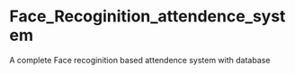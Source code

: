 # Face_Recoginition_attendence_system
A complete Face recoginition based attendence system with database
